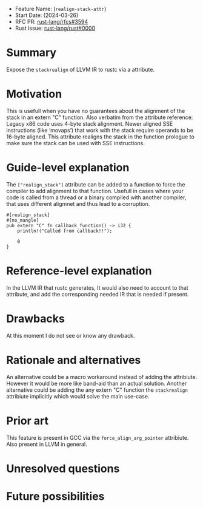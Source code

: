 - Feature Name: (`realign-stack-attr`)
- Start Date: (2024-03-26)
- RFC PR: [rust-lang/rfcs#3594](https://github.com/rust-lang/rfcs/pull/3594)
- Rust Issue: [rust-lang/rust#0000](https://github.com/rust-lang/rust/issues/0000)

# Summary
[summary]: #summary

Expose the `stackrealign` of LLVM IR to rustc via a attribute.

# Motivation
[motivation]: #motivation
This is usefull when you have no guarantees about the alignment of the stack in an extern "C" function.
Also verbatim from the attribute reference:
Legacy x86 code uses 4-byte stack alignment. Newer aligned SSE instructions (like ‘movaps’) that work with the stack require operands to be 16-byte aligned. This attribute realigns the stack in the function prologue to make sure the stack can be used with SSE instructions.

# Guide-level explanation
[guide-level-explanation]: #guide-level-explanation
The `["realign_stack"]` attribute can be added to a function to force the compiler to add alignment to that function.
Usefull in cases where your code is called from a thread or a binary compiled with another compiler, that uses different aligmnet and thus lead to a corruption.

```
#[realign_stack]
#[no_mangle]
pub extern "C" fn callback_function() -> i32 {
    println!("Called from callback!!");

    0
}
```

# Reference-level explanation
[reference-level-explanation]: #reference-level-explanation
In the LLVM IR that rustc generates, It would also need to account to that attribute, and add the corresponding needed IR that is needed if present.

# Drawbacks
[drawbacks]: #drawbacks
At this moment I do not see or know any drawback.

# Rationale and alternatives
[rationale-and-alternatives]: #rationale-and-alternatives
An alternative could be a macro workaround instead of adding the attribiute.
However it would be more like band-aid than an actual solution.
Another alternative could be adding the any extern "C" function the `stackrealign` attribiute implicitly which would solve the main use-case.

# Prior art
[prior-art]: #prior-art
This feature is present in GCC via the `force_align_arg_pointer` attribiute.
Also present in LLVM in general.

# Unresolved questions
[unresolved-questions]: #unresolved-questions

# Future possibilities
[future-possibilities]: #future-possibilities

